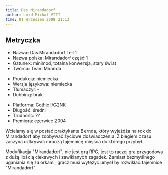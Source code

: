 ```yaml
---
title: Das Mirandadorf
author: Lord Michał VIII
time: 01 Wrzesień 2008 21:13
---
```


## Metryczka

<!-- -->
- Nazwa: Das Mirandadorf Teil 1
- Nazwa polska: Mirandadorf część 1
- Gatunek: minimod, totalna konwersja, stary świat
- Twórca: Team Miranda

<!-- -->
- Produkcja: niemiecka
- Wersja językowa: niemiecka
- Tłumaczył: -
- Dubbing: brak

<!-- -->
- Platforma: Gothic I/G2NK
- Długość: średni
- Trudność: ??
- Premiera: czerwiec 2004

Wcielamy się w postać praktykanta Bernda, który wyjeżdża na rok do Mirandadorf aby zdobywać życiowe doświadczenia. Z biegiem czasu zaczyna odkrywać mroczą tajemnicę miejsca do którego przybył.

Modyfikacja "Mirandadorf", nie jest grą RPG, jest to raczej gra przygodowa z dużą ilością ciekawych i zawikłanych zagadek. Zamiast bezmyślnego uganiania się za orkami, gracz musi wytężyć umysł by rozwikłać tajemnice "Mirandadorf".